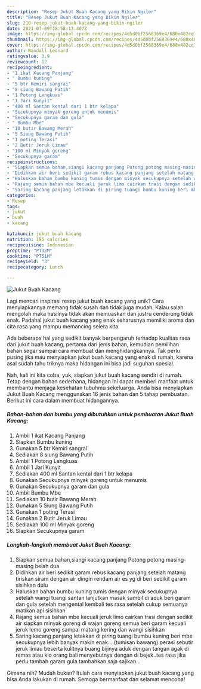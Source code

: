 ```yaml
---
description: "Resep Jukut Buah Kacang yang Bikin Ngiler"
title: "Resep Jukut Buah Kacang yang Bikin Ngiler"
slug: 210-resep-jukut-buah-kacang-yang-bikin-ngiler
date: 2021-07-09T18:58:13.407Z
image: https://img-global.cpcdn.com/recipes/4d5d0bf2568369e4/680x482cq70/jukut-buah-kacang-foto-resep-utama.jpg
thumbnail: https://img-global.cpcdn.com/recipes/4d5d0bf2568369e4/680x482cq70/jukut-buah-kacang-foto-resep-utama.jpg
cover: https://img-global.cpcdn.com/recipes/4d5d0bf2568369e4/680x482cq70/jukut-buah-kacang-foto-resep-utama.jpg
author: Randall Leonard
ratingvalue: 3.9
reviewcount: 12
recipeingredient:
- "1 ikat Kacang Panjang"
- " Bumbu kuning"
- "5 btr Kemiri sangrai"
- "8 siung Bawang Putih"
- "1 Potong Lengkuas"
- "1 Jari Kunyit"
- "400 ml Santan kental dari 1 btr kelapa"
- "Secukupnya minyak goreng untuk menumis"
- "Secukupnya garam dan gula"
- " Bumbu Mbe"
- "10 butir Bawang Merah"
- "5 Siung Bawang Putih"
- "1 poting Terasi"
- "2 Butir Jeruk Limau"
- "100 ml Minyak goreng"
- "Secukupnya garam"
recipeinstructions:
- "Siapkan semua bahan,siangi kacang panjang Potong potong masing-masing belah dua"
- "Didihkan air beri sedikit garam rebus kacang panjang setelah matang tiriskan siram dengan air dingin rendam air es yg di beri sedikit garam sisihkan dulu"
- "Haluskan bahan bumbu kuning tumis dengan minyak secukupnya setelah wangi tuangi santan lanjutkan masak sambil di aduk beri garam dan gula setelah mengental kembali tes rasa setelah cukup semuanya matikan api sisihkan"
- "Rajang semua bahan mbe kecuali jeruk limo cairkan trasi dengan sedikit air siapkan minyak goreng di wajan goreng semua beri garam kecuali jeruk lemo goreng sampai matang kering dan wangi sisihkan"
- "Saring kacang panjang letakkan di piring tuangi bumbu kuning beri mbe secukupnya lebih banyak makin enak....(tumisan bawang) perasi sebutir jeruk limau beserta kulitnya buang bijinya aduk dengan tangan agak di remas atau klo orang bali menyebutnya dengan di bejek..tes rasa jika perlu tambah garam gula tambahkan saja sajikan..."
categories:
- Resep
tags:
- jukut
- buah
- kacang

katakunci: jukut buah kacang 
nutrition: 195 calories
recipecuisine: Indonesian
preptime: "PT32M"
cooktime: "PT51M"
recipeyield: "3"
recipecategory: Lunch

---
```



![Jukut Buah Kacang](https://img-global.cpcdn.com/recipes/4d5d0bf2568369e4/680x482cq70/jukut-buah-kacang-foto-resep-utama.jpg)

Lagi mencari inspirasi resep jukut buah kacang yang unik? Cara menyiapkannya memang tidak susah dan tidak juga mudah. Kalau salah mengolah maka hasilnya tidak akan memuaskan dan justru cenderung tidak enak. Padahal jukut buah kacang yang enak seharusnya memiliki aroma dan cita rasa yang mampu memancing selera kita.



Ada beberapa hal yang sedikit banyak berpengaruh terhadap kualitas rasa dari jukut buah kacang, pertama dari jenis bahan, kemudian pemilihan bahan segar sampai cara membuat dan menghidangkannya. Tak perlu pusing jika mau menyiapkan jukut buah kacang yang enak di rumah, karena asal sudah tahu triknya maka hidangan ini bisa jadi suguhan spesial.


Nah, kali ini kita coba, yuk, siapkan jukut buah kacang sendiri di rumah. Tetap dengan bahan sederhana, hidangan ini dapat memberi manfaat untuk membantu menjaga kesehatan tubuhmu sekeluarga. Anda bisa menyiapkan Jukut Buah Kacang menggunakan 16 jenis bahan dan 5 tahap pembuatan. Berikut ini cara dalam membuat hidangannya.

<!--inarticleads1-->

##### Bahan-bahan dan bumbu yang dibutuhkan untuk pembuatan Jukut Buah Kacang:

1. Ambil 1 ikat Kacang Panjang
1. Siapkan  Bumbu kuning
1. Gunakan 5 btr Kemiri sangrai
1. Sediakan 8 siung Bawang Putih
1. Ambil 1 Potong Lengkuas
1. Ambil 1 Jari Kunyit
1. Sediakan 400 ml Santan kental dari 1 btr kelapa
1. Gunakan Secukupnya minyak goreng untuk menumis
1. Gunakan Secukupnya garam dan gula
1. Ambil  Bumbu Mbe
1. Sediakan 10 butir Bawang Merah
1. Gunakan 5 Siung Bawang Putih
1. Gunakan 1 poting Terasi
1. Gunakan 2 Butir Jeruk Limau
1. Sediakan 100 ml Minyak goreng
1. Siapkan Secukupnya garam




<!--inarticleads2-->

##### Langkah-langkah membuat Jukut Buah Kacang:

1. Siapkan semua bahan,siangi kacang panjang Potong potong masing-masing belah dua
1. Didihkan air beri sedikit garam rebus kacang panjang setelah matang tiriskan siram dengan air dingin rendam air es yg di beri sedikit garam sisihkan dulu
1. Haluskan bahan bumbu kuning tumis dengan minyak secukupnya setelah wangi tuangi santan lanjutkan masak sambil di aduk beri garam dan gula setelah mengental kembali tes rasa setelah cukup semuanya matikan api sisihkan
1. Rajang semua bahan mbe kecuali jeruk limo cairkan trasi dengan sedikit air siapkan minyak goreng di wajan goreng semua beri garam kecuali jeruk lemo goreng sampai matang kering dan wangi sisihkan
1. Saring kacang panjang letakkan di piring tuangi bumbu kuning beri mbe secukupnya lebih banyak makin enak....(tumisan bawang) perasi sebutir jeruk limau beserta kulitnya buang bijinya aduk dengan tangan agak di remas atau klo orang bali menyebutnya dengan di bejek..tes rasa jika perlu tambah garam gula tambahkan saja sajikan...




Gimana nih? Mudah bukan? Itulah cara menyiapkan jukut buah kacang yang bisa Anda lakukan di rumah. Semoga bermanfaat dan selamat mencoba!
